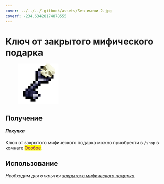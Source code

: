 ```yaml
---
cover: ../../../.gitbook/assets/Без имени-2.jpg
coverY: -234.63428174878555
---
```


# Ключ от закрытого мифического подарка

<figure><img src="../../../.gitbook/assets/mythic_key_128.png" alt=""><figcaption></figcaption></figure>

## Получение

#### _Покупка_

Ключ от закрытого мифического подарка можно приобрести в `/shop` в комнате <mark style="color:purple;">Особое</mark>.

## Использование

_Необходим для открытия_ [_закрытого мифического подарка_](gift\_mythical\_advance.md)_._
